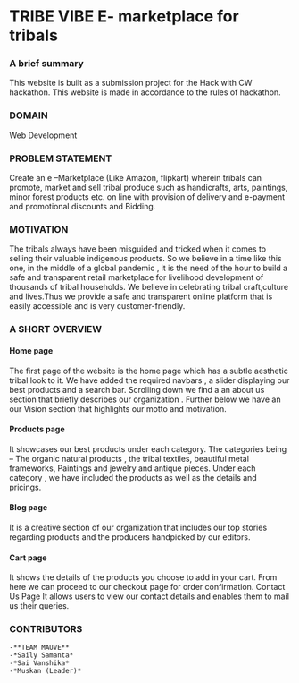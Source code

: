 
# **TRIBE VIBE** E- marketplace for tribals
### **A brief summary** 
This website is built as a submission project for the Hack with CW hackathon. This website is made in accordance to the rules of hackathon.
### **DOMAIN**
Web Development
### **PROBLEM STATEMENT**
Create an e –Marketplace (Like Amazon, flipkart) wherein tribals can promote, market and sell tribal produce such as handicrafts, arts, paintings, minor forest products etc. on line with provision of delivery and e-payment and promotional discounts and Bidding.
### **MOTIVATION**
The tribals always have been misguided and tricked when it comes to selling their valuable indigenous products. So we believe in a time like this one, in the middle of a global pandemic , it is the need of the hour to build a safe and transparent retail marketplace for livelihood development of thousands of tribal households.
We believe in celebrating tribal craft,culture and lives.Thus we provide a safe and transparent online platform that is easily accessible and is very customer-friendly.
### **A SHORT OVERVIEW**
#### **Home page**
The first page of the website is the home page which has a subtle aesthetic tribal look to it. We have added the required navbars , a slider displaying our best products and a search bar. Scrolling down we find a an about us section that briefly describes our organization . Further below we have an our Vision section that highlights our motto and motivation.
#### **Products page**
It showcases our best products under each category. The categories being – The organic natural products , the tribal textiles, beautiful metal frameworks, Paintings and jewelry and antique pieces. Under each category , we have included the products as well as the details and pricings.
#### **Blog page**
It is a creative section of our organization that includes our top stories regarding products and the producers handpicked by our editors.
#### **Cart page**
It shows the details of the products you choose to add in your cart. From here we can proceed to our checkout page for order confirmation.
Contact Us Page
It allows users to view our contact details and enables them to mail us their queries.

### **CONTRIBUTORS**
    -**TEAM MAUVE**
    -*Saily Samanta*
    -*Sai Vanshika*
    -*Muskan (Leader)*
